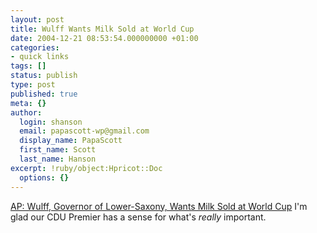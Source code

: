 ```yaml
---
layout: post
title: Wulff Wants Milk Sold at World Cup
date: 2004-12-21 08:53:54.000000000 +01:00
categories:
- quick links
tags: []
status: publish
type: post
published: true
meta: {}
author:
  login: shanson
  email: papascott-wp@gmail.com
  display_name: PapaScott
  first_name: Scott
  last_name: Hanson
excerpt: !ruby/object:Hpricot::Doc
  options: {}
---
```

<p><a title="ABC News: Politician Wants Milk Sold at World Cup" href="http://abcnews.go.com/Sports/wireStory?id=339594">AP: Wulff, Governor of Lower-Saxony, Wants Milk Sold at World Cup</a> I'm glad our CDU Premier has a sense for what's <em>really</em> important.</p>
